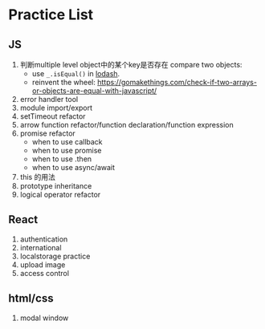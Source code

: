 # Practice List

## JS
1. 判断multiple level object中的某个key是否存在
   compare two objects: 
      * use `_.isEqual()` in [lodash](https://lodash.com/docs#isEqual).
      * reinvent the wheel: https://gomakethings.com/check-if-two-arrays-or-objects-are-equal-with-javascript/
2. error handler tool
3. module import/export
4. setTimeout refactor
5. arrow function refactor/function declaration/function expression
6. promise refactor 
   * when to use callback
   * when to use promise
   * when to use .then
   * when to use async/await
7. this 的用法
8. prototype inheritance
9. logical operator refactor

## React
1. authentication
2. international
3. localstorage practice
4. upload image
5. access control

## html/css
1. modal window